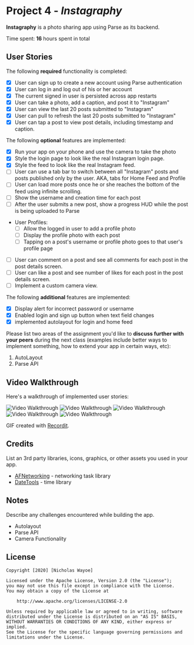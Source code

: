# Project 4 - *Instagraphy*

**Instagraphy** is a photo sharing app using Parse as its backend.

Time spent: **16** hours spent in total

## User Stories

The following **required** functionality is completed:

- [x] User can sign up to create a new account using Parse authentication
- [x] User can log in and log out of his or her account
- [x] The current signed in user is persisted across app restarts
- [x] User can take a photo, add a caption, and post it to "Instagram"
- [x] User can view the last 20 posts submitted to "Instagram"
- [x] User can pull to refresh the last 20 posts submitted to "Instagram"
- [x] User can tap a post to view post details, including timestamp and caption.

The following **optional** features are implemented:

- [x] Run your app on your phone and use the camera to take the photo
- [x] Style the login page to look like the real Instagram login page.
- [x] Style the feed to look like the real Instagram feed.
- [ ] User can use a tab bar to switch between all "Instagram" posts and posts published only by the user. AKA, tabs for Home Feed and Profile
- [ ] User can load more posts once he or she reaches the bottom of the feed using infinite scrolling.
- [ ] Show the username and creation time for each post
- [ ] After the user submits a new post, show a progress HUD while the post is being uploaded to Parse
- User Profiles:
  - [ ] Allow the logged in user to add a profile photo
  - [ ] Display the profile photo with each post
  - [ ] Tapping on a post's username or profile photo goes to that user's profile page
- [ ] User can comment on a post and see all comments for each post in the post details screen.
- [ ] User can like a post and see number of likes for each post in the post details screen.
- [ ] Implement a custom camera view.

The following **additional** features are implemented:
 - [x] Display alert for incorrect password or username
 - [x] Enabled login and sign up button when text field changes
 - [x] implemented autolayout for login and home feed
  
Please list two areas of the assignment you'd like to **discuss further with your peers** during the next class (examples include better ways to implement something, how to extend your app in certain ways, etc):

1. AutoLayout 
2. Parse API

## Video Walkthrough

Here's a walkthrough of implemented user stories:

<img src='http://g.recordit.co/GY78Jkv46n.gif' title='sign up walkthrough' width='' alt='Video Walkthrough' />

<img src='http://g.recordit.co/3G7vNJRESb.gif' title='login/log out' width='' alt='Video Walkthrough' />

<img src='http://g.recordit.co/NEOiicZGMB.gif' title='camera' width='' alt='Video Walkthrough' />

<img src='http://g.recordit.co/7rl0ZPuqeH.gif' title='details view/scroll' width='' alt='Video Walkthrough' />

<img src='http://g.recordit.co/Of6XtmbOWU.gif' title='persistent loggin' width='' alt='Video Walkthrough' />




GIF created with [Recordit](http://www.recordit.co/).

## Credits

List an 3rd party libraries, icons, graphics, or other assets you used in your app.

- [AFNetworking](https://github.com/AFNetworking/AFNetworking) - networking task library
- [DateTools](https://github.com/MatthewYork/DateTools) - time library


## Notes
Describe any challenges encountered while building the app.
- Autolayout
- Parse API
- Camera Functionality

## License

    Copyright [2020] [Nicholas Wayoe]

    Licensed under the Apache License, Version 2.0 (the "License");
    you may not use this file except in compliance with the License.
    You may obtain a copy of the License at

        http://www.apache.org/licenses/LICENSE-2.0

    Unless required by applicable law or agreed to in writing, software
    distributed under the License is distributed on an "AS IS" BASIS,
    WITHOUT WARRANTIES OR CONDITIONS OF ANY KIND, either express or implied.
    See the License for the specific language governing permissions and
    limitations under the License.
